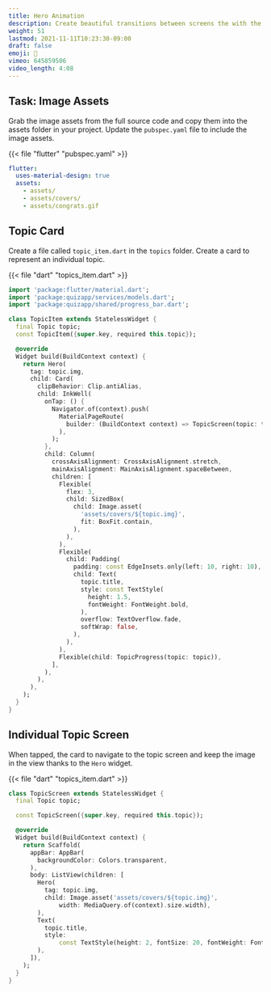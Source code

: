 ```yaml
---
title: Hero Animation
description: Create beautiful transitions between screens the with the Hero widget
weight: 51
lastmod: 2021-11-11T10:23:30-09:00
draft: false
emoji: 🦸
vimeo: 645859506
video_length: 4:08
---
```


## Task: Image Assets

Grab the image assets from the full source code and copy them into the assets folder in your project. Update the `pubspec.yaml` file to include the image assets.

{{< file "flutter" "pubspec.yaml" >}}

```yaml
flutter:
  uses-material-design: true
  assets:
    - assets/
    - assets/covers/
    - assets/congrats.gif
```

## Topic Card

Create a file called `topic_item.dart` in the `topics` folder. Create a card to represent an individual topic.

{{< file "dart" "topics_item.dart" >}}

```dart
import 'package:flutter/material.dart';
import 'package:quizapp/services/models.dart';
import 'package:quizapp/shared/progress_bar.dart';

class TopicItem extends StatelessWidget {
  final Topic topic;
  const TopicItem({super.key, required this.topic});

  @override
  Widget build(BuildContext context) {
    return Hero(
      tag: topic.img,
      child: Card(
        clipBehavior: Clip.antiAlias,
        child: InkWell(
          onTap: () {
            Navigator.of(context).push(
              MaterialPageRoute(
                builder: (BuildContext context) => TopicScreen(topic: topic),
              ),
            );
          },
          child: Column(
            crossAxisAlignment: CrossAxisAlignment.stretch,
            mainAxisAlignment: MainAxisAlignment.spaceBetween,
            children: [
              Flexible(
                flex: 3,
                child: SizedBox(
                  child: Image.asset(
                    'assets/covers/${topic.img}',
                    fit: BoxFit.contain,
                  ),
                ),
              ),
              Flexible(
                child: Padding(
                  padding: const EdgeInsets.only(left: 10, right: 10),
                  child: Text(
                    topic.title,
                    style: const TextStyle(
                      height: 1.5,
                      fontWeight: FontWeight.bold,
                    ),
                    overflow: TextOverflow.fade,
                    softWrap: false,
                  ),
                ),
              ),
              Flexible(child: TopicProgress(topic: topic)),
            ],
          ),
        ),
      ),
    );
  }
}
```

## Individual Topic Screen

When tapped, the card to navigate to the topic screen and keep the image in the view thanks to the `Hero` widget.

{{< file "dart" "topics_item.dart" >}}

```dart
class TopicScreen extends StatelessWidget {
  final Topic topic;

  const TopicScreen({super.key, required this.topic});

  @override
  Widget build(BuildContext context) {
    return Scaffold(
      appBar: AppBar(
        backgroundColor: Colors.transparent,
      ),
      body: ListView(children: [
        Hero(
          tag: topic.img,
          child: Image.asset('assets/covers/${topic.img}',
              width: MediaQuery.of(context).size.width),
        ),
        Text(
          topic.title,
          style:
              const TextStyle(height: 2, fontSize: 20, fontWeight: FontWeight.bold),
        ),
      ]),
    );
  }
}
```
